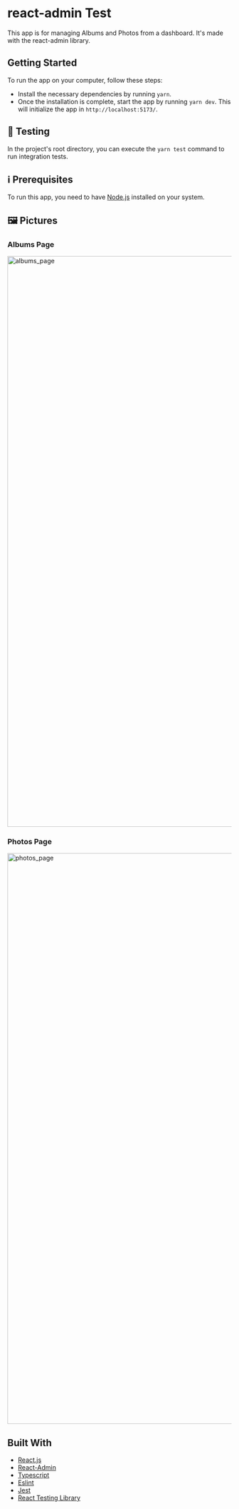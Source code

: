# react-admin Test

This app is for managing Albums and Photos from a dashboard. It's made with the react-admin library.

## Getting Started

To run the app on your computer, follow these steps:

- Install the necessary dependencies by running `yarn`.
- Once the installation is complete, start the app by running `yarn dev`. This will initialize the app in `http://localhost:5173/`.

## 🧪 Testing

In the project's root directory, you can execute the `yarn test` command to run integration tests.

## ℹ️ Prerequisites

To run this app, you need to have [Node.js](https://nodejs.org/es/download/) installed on your system.

## 🖼️ Pictures

### Albums Page
<img width="1280" alt="albums_page" src="https://github.com/fjplaurr/react-admin/assets/31987162/e64ec0e5-c8ef-44df-81f1-50c4c83c7c96">


### Photos Page
<img width="1280" alt="photos_page" src="https://github.com/fjplaurr/react-admin/assets/31987162/3fc36d98-34be-4308-a1f7-3cdb83f358fd">

## Built With

- [React.js](https://es.reactjs.org)
- [React-Admin](https://github.com/marmelab/react-admin)
- [Typescript](https://www.typescriptlang.org/)
- [Eslint](https://eslint.org/)
- [Jest](https://jestjs.io/)
- [React Testing Library](https://testing-library.com/docs/react-testing-library/intro/)
